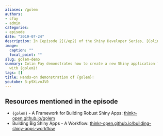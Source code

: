 ```yaml
---
aliases: /golem
authors:
- cfay
- admin
categories:
- episode
date: "2019-07-24"
description: In [episode 2](/ep2) of the Shiny Developer Series, [Colin Fay](https://twitter.com/_colinfay?lang=en) introduced the motivation and goals of the new `{golem}` package. In this screencast, Colin gives an interactive demonstration of building a new Shiny application from the ground up using `{golem}` every step of the way! You will see how quickly you can set up the foundation for an app as a package, along with the simple ways modules and other additions are easily added with convenient functions.
image:
  caption: ""
  focal_point: ""
slug: golem-demo
summary: Colin Fay demonstrates how to create a new Shiny application from scratch
  with {golem}!
tags: []
title: Hands-on demonstration of {golem}!
youtube: 3-p9XLvoJV0
---
```


## Resources mentioned in the episode

* `{golem}` - A Framework for Building Robust Shiny Apps:  [thinkr-open.github.io/golem](https://thinkr-open.github.io/golem/)
* Building Big Shiny Apps - A Workflow: [thinkr-open.github.io/building-shiny-apps-workflow](https://thinkr-open.github.io/building-shiny-apps-workflow/)


